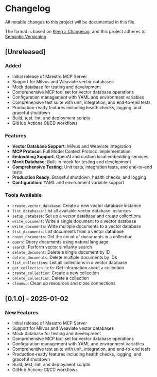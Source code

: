 # Changelog

All notable changes to this project will be documented in this file.

The format is based on [Keep a Changelog](https://keepachangelog.com/en/1.0.0/),
and this project adheres to [Semantic Versioning](https://semver.org/spec/v2.0.0.html).

## [Unreleased]

### Added

- Initial release of Maestro MCP Server
- Support for Milvus and Weaviate vector databases
- Mock database for testing and development
- Comprehensive MCP tool set for vector database operations
- Configuration management with YAML and environment variables
- Comprehensive test suite with unit, integration, and end-to-end tests
- Production-ready features including health checks, logging, and graceful shutdown
- Build, test, lint, and deployment scripts
- GitHub Actions CI/CD workflows

### Features

- **Vector Database Support**: Milvus and Weaviate integration
- **MCP Protocol**: Full Model Context Protocol implementation
- **Embedding Support**: OpenAI and custom local embedding services
- **Mock Database**: Built-in mock for testing and development
- **Comprehensive Testing**: Unit tests, integration tests, and end-to-end tests
- **Production Ready**: Graceful shutdown, health checks, and logging
- **Configuration**: YAML and environment variable support

### Tools Available

- `create_vector_database`: Create a new vector database instance
- `list_databases`: List all available vector database instances
- `setup_database`: Set up a vector database and create collections
- `write_document`: Write a single document to a vector database
- `write_documents`: Write multiple documents to a vector database
- `list_documents`: List documents from a vector database
- `count_documents`: Get the count of documents in a collection
- `query`: Query documents using natural language
- `search`: Perform vector similarity search
- `delete_document`: Delete a single document by ID
- `delete_documents`: Delete multiple documents by IDs
- `list_collections`: List all collections in a vector database
- `get_collection_info`: Get information about a collection
- `create_collection`: Create a new collection
- `delete_collection`: Delete a collection
- `cleanup`: Clean up resources and close connections

## [0.1.0] - 2025-01-02

### New Features

- Initial release of Maestro MCP Server
- Support for Milvus and Weaviate vector databases
- Mock database for testing and development
- Comprehensive MCP tool set for vector database operations
- Configuration management with YAML and environment variables
- Comprehensive test suite with unit, integration, and end-to-end tests
- Production-ready features including health checks, logging, and graceful shutdown
- Build, test, lint, and deployment scripts
- GitHub Actions CI/CD workflows
